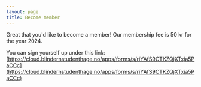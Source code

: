 ```yaml
---
layout: page
title: Become member
---
```


Great that you'd like to become a member! Our membership fee is 50 kr for the year 2024.

You can sign yourself up under this link: [https://cloud.blindernstudenthage.no/apps/forms/s/riYAfS9CTKZQjXTxja5PaCCc](https://cloud.blindernstudenthage.no/apps/forms/s/riYAfS9CTKZQjXTxja5PaCCc)
